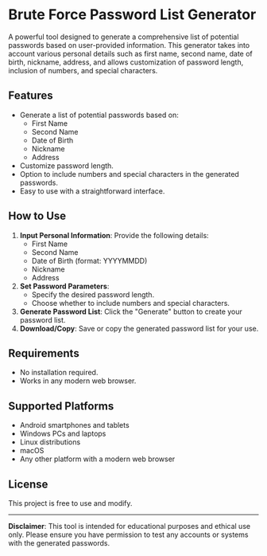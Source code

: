 # Brute Force Password List Generator

A powerful tool designed to generate a comprehensive list of potential passwords based on user-provided information. This generator takes into account various personal details such as first name, second name, date of birth, nickname, address, and allows customization of password length, inclusion of numbers, and special characters.

## Features

- Generate a list of potential passwords based on:
  - First Name
  - Second Name
  - Date of Birth
  - Nickname
  - Address
- Customize password length.
- Option to include numbers and special characters in the generated passwords.
- Easy to use with a straightforward interface.

## How to Use

1. **Input Personal Information**: Provide the following details:
   - First Name
   - Second Name
   - Date of Birth (format: YYYYMMDD)
   - Nickname
   - Address
2. **Set Password Parameters**:
   - Specify the desired password length.
   - Choose whether to include numbers and special characters.
3. **Generate Password List**: Click the "Generate" button to create your password list.
4. **Download/Copy**: Save or copy the generated password list for your use.

## Requirements

- No installation required.
- Works in any modern web browser.

## Supported Platforms

- Android smartphones and tablets
- Windows PCs and laptops
- Linux distributions
- macOS
- Any other platform with a modern web browser

## License

This project is free to use and modify.

---

**Disclaimer**: This tool is intended for educational purposes and ethical use only. Please ensure you have permission to test any accounts or systems with the generated passwords.

